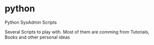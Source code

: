 # python
Python SysAdmin Scripts

Several Scripts to play with. Most of them are comming from Tutorials, Books and other personal ideas
